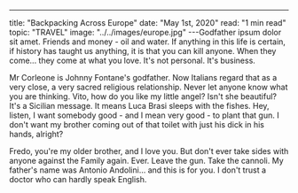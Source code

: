 ---
title: "Backpacking Across Europe"
date: "May 1st, 2020"
read: "1 min read"
topic: "TRAVEL"
image: "../../images/europe.jpg"
---Godfather ipsum dolor sit amet. Friends and money - oil and water. If anything in this life is certain, if history has taught us anything, it is that you can kill anyone. When they come... they come at what you love. It's not personal. It's business.

Mr Corleone is Johnny Fontane's godfather. Now Italians regard that as a very close, a very sacred religious relationship. Never let anyone know what you are thinking. Vito, how do you like my little angel? Isn't she beautiful? It's a Sicilian message. It means Luca Brasi sleeps with the fishes. Hey, listen, I want somebody good - and I mean very good - to plant that gun. I don't want my brother coming out of that toilet with just his dick in his hands, alright?

Fredo, you're my older brother, and I love you. But don't ever take sides with anyone against the Family again. Ever. Leave the gun. Take the cannoli. My father's name was Antonio Andolini... and this is for you. I don't trust a doctor who can hardly speak English.
